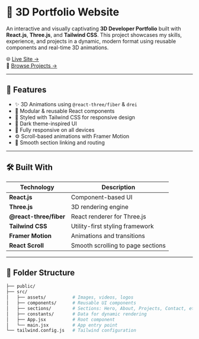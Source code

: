 # 💼 3D Portfolio Website

An interactive and visually captivating **3D Developer Portfolio** built with **React.js**, **Three.js**, and **Tailwind CSS**. This project showcases my skills, experience, and projects in a dynamic, modern format using reusable components and real-time 3D animations.

🌐 [Live Site →](https://03mrinmoy-portfolio.netlify.app/)  
📁 [Browse Projects →](https://github.com/Mrinmoy03)

---


## 🚀 Features

- ✨ 3D Animations using `@react-three/fiber` & `drei`
- 🧩 Modular & reusable React components
- 🎨 Styled with Tailwind CSS for responsive design
- 🌙 Dark theme-inspired UI
- 📱 Fully responsive on all devices
- ⚙️ Scroll-based animations with Framer Motion
- 🔗 Smooth section linking and routing

---

## 🛠️ Built With

| Technology     | Description                             |
|----------------|-----------------------------------------|
| **React.js**   | Component-based UI                      |
| **Three.js**   | 3D rendering engine                     |
| **@react-three/fiber** | React renderer for Three.js       |
| **Tailwind CSS** | Utility-first styling framework        |
| **Framer Motion** | Animations and transitions           |
| **React Scroll** | Smooth scrolling to page sections     |

---

## 📂 Folder Structure

```bash
├── public/
├── src/
│   ├── assets/          # Images, videos, logos
│   ├── components/      # Reusable UI components
│   ├── sections/        # Sections: Hero, About, Projects, Contact, etc.
│   ├── constants/       # Data for dynamic rendering
│   ├── App.jsx          # Root component
│   └── main.jsx         # App entry point
└── tailwind.config.js   # Tailwind configuration

